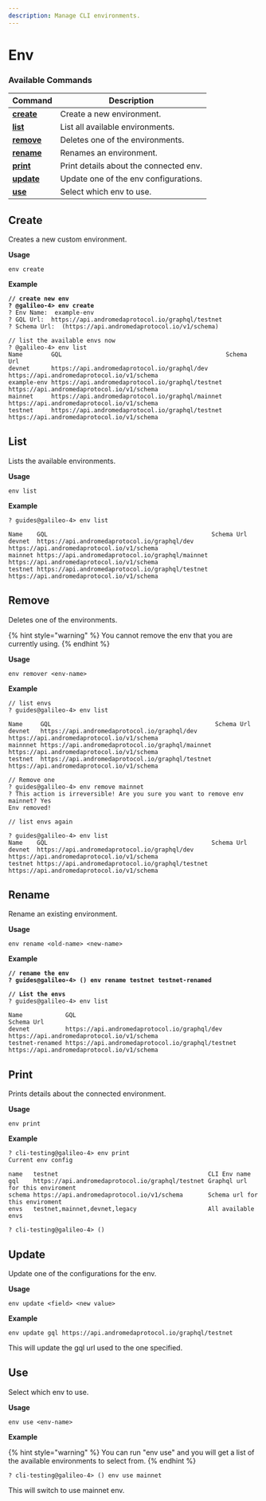 ```yaml
---
description: Manage CLI environments.
---
```


# Env

### Available Commands

| Command                     | Description                            |
| --------------------------- | -------------------------------------- |
| [**create**](env.md#create) | Create a new environment.              |
| [**list**](env.md#list)     | List all available environments.       |
| [**remove**](env.md#remove) | Deletes one of the environments.       |
| [**rename**](env.md#rename) | Renames an environment.                |
| [**print**](env.md#print)   | Print details about the connected env. |
| [**update**](env.md#update) | Update one of the env configurations.  |
| [**use**](env.md#use)       | Select which env to use.               |

## Create

Creates a new custom environment.&#x20;

**Usage**

```
env create 
```

**Example**

<pre><code><strong>// create new env
</strong><strong>? @galileo-4> env create
</strong>? Env Name:  example-env
? GQL Url:  https://api.andromedaprotocol.io/graphql/testnet
? Schema Url:  (https://api.andromedaprotocol.io/v1/schema) 

// list the available envs now
? @galileo-4> env list
Name        GQL                                              Schema Url                                
devnet      https://api.andromedaprotocol.io/graphql/dev     https://api.andromedaprotocol.io/v1/schema
example-env https://api.andromedaprotocol.io/graphql/testnet https://api.andromedaprotocol.io/v1/schema
mainnet     https://api.andromedaprotocol.io/graphql/mainnet https://api.andromedaprotocol.io/v1/schema
testnet     https://api.andromedaprotocol.io/graphql/testnet https://api.andromedaprotocol.io/v1/schema
</code></pre>

## List

Lists the available environments.

**Usage**

```
env list
```

**Example**&#x20;

```
? guides@galileo-4> env list

Name    GQL                                              Schema Url                                
devnet  https://api.andromedaprotocol.io/graphql/dev     https://api.andromedaprotocol.io/v1/schema
mainnet https://api.andromedaprotocol.io/graphql/mainnet https://api.andromedaprotocol.io/v1/schema
testnet https://api.andromedaprotocol.io/graphql/testnet https://api.andromedaprotocol.io/v1/schema
```

## Remove

Deletes one of the environments.

{% hint style="warning" %}
You cannot remove the env that you are currently using.
{% endhint %}

**Usage**

```
env remover <env-name>
```

**Example**

```
// list envs
? guides@galileo-4> env list

Name     GQL                                              Schema Url                                
devnet   https://api.andromedaprotocol.io/graphql/dev     https://api.andromedaprotocol.io/v1/schema
mainnnet https://api.andromedaprotocol.io/graphql/mainnet https://api.andromedaprotocol.io/v1/schema
testnet  https://api.andromedaprotocol.io/graphql/testnet https://api.andromedaprotocol.io/v1/schema

// Remove one 
? guides@galileo-4> env remove mainnet
? This action is irreversible! Are you sure you want to remove env mainnet? Yes
Env removed!

// list envs again

? guides@galileo-4> env list
Name    GQL                                              Schema Url                                
devnet  https://api.andromedaprotocol.io/graphql/dev     https://api.andromedaprotocol.io/v1/schema
testnet https://api.andromedaprotocol.io/graphql/testnet https://api.andromedaprotocol.io/v1/schema

```

## Rename

Rename an existing environment.

**Usage**

```
env rename <old-name> <new-name>
```

**Example**

<pre><code><strong>// rename the env
</strong><strong>? guides@galileo-4> () env rename testnet testnet-renamed
</strong><strong>
</strong><strong>// List the envs
</strong>? guides@galileo-4> env list

Name            GQL                                              Schema Url                                
devnet          https://api.andromedaprotocol.io/graphql/dev     https://api.andromedaprotocol.io/v1/schema
testnet-renamed https://api.andromedaprotocol.io/graphql/testnet https://api.andromedaprotocol.io/v1/schema
</code></pre>

## Print

Prints details about the connected environment.

**Usage**

```
env print
```

**Example**

```
? cli-testing@galileo-4> env print 
Current env config

name   testnet                                          CLI Env name                   
gql    https://api.andromedaprotocol.io/graphql/testnet Graphql url for this enviroment
schema https://api.andromedaprotocol.io/v1/schema       Schema url for this enviroment 
envs   testnet,mainnet,devnet,legacy                    All available envs             

? cli-testing@galileo-4> () 
```

## Update

Update one of the configurations for the env.

**Usage**&#x20;

```
env update <field> <new value>
```

**Example**

```
env update gql https://api.andromedaprotocol.io/graphql/testnet
```

This will update the gql url used to the one specified.

## Use

Select which env to use.

**Usage**

```
env use <env-name>
```

**Example**

{% hint style="warning" %}
You can run "env use" and you will get a list of the available environments to select from.
{% endhint %}

```
? cli-testing@galileo-4> () env use mainnet
```

This will switch to use mainnet env.&#x20;
